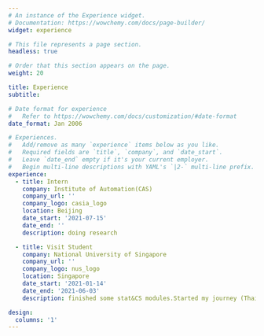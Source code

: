 ```yaml
---
# An instance of the Experience widget.
# Documentation: https://wowchemy.com/docs/page-builder/
widget: experience

# This file represents a page section.
headless: true

# Order that this section appears on the page.
weight: 20

title: Experience
subtitle:

# Date format for experience
#   Refer to https://wowchemy.com/docs/customization/#date-format
date_format: Jan 2006

# Experiences.
#   Add/remove as many `experience` items below as you like.
#   Required fields are `title`, `company`, and `date_start`.
#   Leave `date_end` empty if it's your current employer.
#   Begin multi-line descriptions with YAML's `|2-` multi-line prefix.
experience:
  - title: Intern
    company: Institute of Automation(CAS)
    company_url: ''
    company_logo: casia_logo
    location: Beijing
    date_start: '2021-07-15'
    date_end: ''
    description: doing research

  - title: Visit Student
    company: National University of Singapore
    company_url: ''
    company_logo: nus_logo
    location: Singapore
    date_start: '2021-01-14'
    date_end: '2021-06-03'
    description: finished some stat&CS modules.Started my journey (Thai I module) exploring Thai language.

design:
  columns: '1'
---
```

